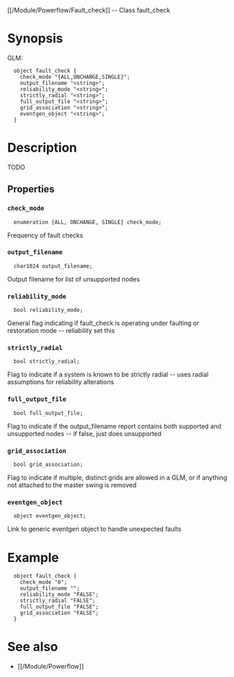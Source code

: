 [[/Module/Powerflow/Fault_check]] -- Class fault_check

# Synopsis
GLM:
~~~
  object fault_check {
    check_mode "{ALL,ONCHANGE,SINGLE}";
    output_filename "<string>";
    reliability_mode "<string>";
    strictly_radial "<string>";
    full_output_file "<string>";
    grid_association "<string>";
    eventgen_object "<string>";
  }
~~~

# Description

TODO

## Properties

### `check_mode`
~~~
  enumeration {ALL, ONCHANGE, SINGLE} check_mode;
~~~

Frequency of fault checks

### `output_filename`
~~~
  char1024 output_filename;
~~~

Output filename for list of unsupported nodes

### `reliability_mode`
~~~
  bool reliability_mode;
~~~

General flag indicating if fault_check is operating under faulting or restoration mode -- reliability set this

### `strictly_radial`
~~~
  bool strictly_radial;
~~~

Flag to indicate if a system is known to be strictly radial -- uses radial assumptions for reliability alterations

### `full_output_file`
~~~
  bool full_output_file;
~~~

Flag to indicate if the output_filename report contains both supported and unsupported nodes -- if false, just does unsupported

### `grid_association`
~~~
  bool grid_association;
~~~

Flag to indicate if multiple, distinct grids are allowed in a GLM, or if anything not attached to the master swing is removed

### `eventgen_object`
~~~
  object eventgen_object;
~~~

Link to generic eventgen object to handle unexpected faults

# Example

~~~
  object fault_check {
    check_mode "0";
    output_filename "";
    reliability_mode "FALSE";
    strictly_radial "FALSE";
    full_output_file "FALSE";
    grid_association "FALSE";
  }
~~~

# See also
* [[/Module/Powerflow]]

